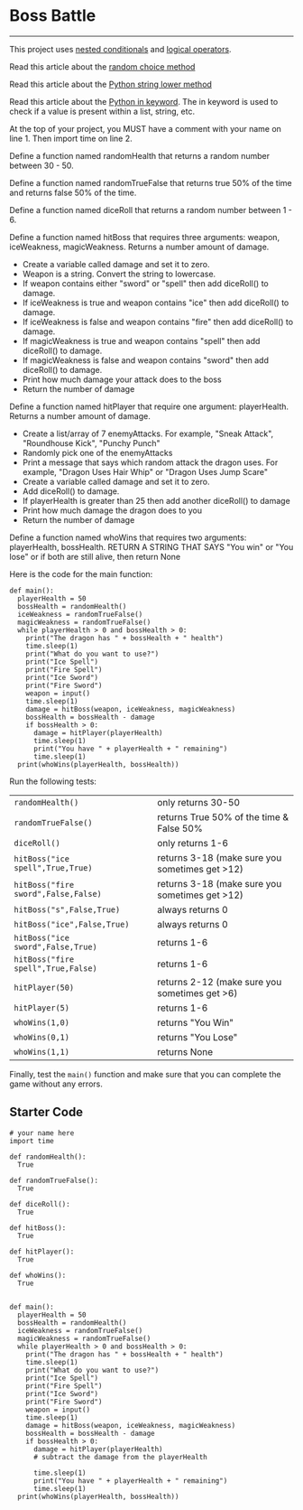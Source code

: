 # Boss Battle
---
This project uses [nested conditionals](https://geek-university.com/python/nested-if-statements/) and [logical operators](https://www.tutorialspoint.com/python/logical_operators_example.htm).

Read this article about the [random choice method](https://www.w3schools.com/python/ref_random_choice.asp)

Read this article about the [Python string lower method](https://www.w3schools.com/python/ref_string_lower.asp)

Read this article about the [Python in keyword](https://www.w3schools.com/python/ref_keyword_in.asp). The in keyword is used to check if a value is present within a list, string, etc.

At the top of your project, you MUST have a comment with your name on line 1. Then import time on line 2.

Define a function named randomHealth that returns a random number between 30 - 50.

Define a function named randomTrueFalse that returns true 50% of the time and returns false 50% of the time.

Define a function named diceRoll that returns a random number between 1 - 6.

Define a function named hitBoss that requires three arguments: weapon, iceWeakness, magicWeakness. Returns a number amount of damage.
  - Create a variable called damage and set it to zero.
  - Weapon is a string. Convert the string to lowercase.
  - If weapon contains either "sword" or "spell" then add diceRoll() to damage.
  - If iceWeakness is true and weapon contains "ice" then add diceRoll() to damage.
  - If iceWeakness is false and weapon contains "fire" then add diceRoll() to damage.
  - If magicWeakness is true and weapon contains "spell" then add diceRoll() to damage.
  - If magicWeakness is false and weapon contains "sword" then add diceRoll() to damage.
  - Print how much damage your attack does to the boss
  - Return the number of damage

Define a function named hitPlayer that require one argument: playerHealth. Returns a number amount of damage.
  - Create a list/array of 7 enemyAttacks. For example, "Sneak Attack", "Roundhouse Kick", "Punchy Punch"
  - Randomly pick one of the enemyAttacks
  - Print a message that says which random attack the dragon uses. For example, "Dragon Uses Hair Whip" or "Dragon Uses Jump Scare"
  - Create a variable called damage and set it to zero.
  - Add diceRoll() to damage.
  - If playerHealth is greater than 25 then add another diceRoll() to damage
  - Print how much damage the dragon does to you
  - Return the number of damage

Define a function named whoWins that requires two arguments: playerHealth, bossHealth. RETURN A STRING THAT SAYS "You win" or "You lose" or if both are still alive, then return None


Here is the code for the main function:
```
def main():
  playerHealth = 50
  bossHealth = randomHealth()
  iceWeakness = randomTrueFalse()
  magicWeakness = randomTrueFalse()
  while playerHealth > 0 and bossHealth > 0:
    print("The dragon has " + bossHealth + " health")
    time.sleep(1)
    print("What do you want to use?")
    print("Ice Spell")
    print("Fire Spell")
    print("Ice Sword")
    print("Fire Sword")
    weapon = input()
    time.sleep(1)
    damage = hitBoss(weapon, iceWeakness, magicWeakness)
    bossHealth = bossHealth - damage
    if bossHealth > 0:
      damage = hitPlayer(playerHealth)
      time.sleep(1)
      print("You have " + playerHealth + " remaining")
      time.sleep(1)
  print(whoWins(playerHealth, bossHealth))
```


Run the following tests:

|  |  |
|--|--|
|`randomHealth()` | only returns 30-50|
|`randomTrueFalse()` | returns True 50% of the time & False 50%|
|`diceRoll()` | only returns 1-6   |
|`hitBoss("ice spell",True,True)` | returns 3-18 (make sure you sometimes get >12) |
|`hitBoss("fire sword",False,False)` | returns 3-18 (make sure you sometimes get >12) |
|`hitBoss("s",False,True)` | always returns 0   |
|`hitBoss("ice",False,True)` | always returns 0   |
|`hitBoss("ice sword",False,True)` | returns 1-6   |
|`hitBoss("fire spell",True,False)` | returns 1-6   |
|`hitPlayer(50)`   |  returns 2-12 (make sure you sometimes get >6)|
|`hitPlayer(5)`   |  returns 1-6 |
|`whoWins(1,0)`   | returns "You Win"  |
|`whoWins(0,1)`   | returns "You Lose"  |
|`whoWins(1,1)`   | returns None  |

Finally, test the `main()` function and make sure that you can complete the game without any errors.

## Starter Code
```
# your name here
import time

def randomHealth():
  True

def randomTrueFalse():
  True

def diceRoll():
  True

def hitBoss():
  True

def hitPlayer():
  True

def whoWins():
  True


def main():
  playerHealth = 50
  bossHealth = randomHealth()
  iceWeakness = randomTrueFalse()
  magicWeakness = randomTrueFalse()
  while playerHealth > 0 and bossHealth > 0:
    print("The dragon has " + bossHealth + " health")
    time.sleep(1)
    print("What do you want to use?")
    print("Ice Spell")
    print("Fire Spell")
    print("Ice Sword")
    print("Fire Sword")
    weapon = input()
    time.sleep(1)
    damage = hitBoss(weapon, iceWeakness, magicWeakness)
    bossHealth = bossHealth - damage
    if bossHealth > 0:
      damage = hitPlayer(playerHealth)
      # subtract the damage from the playerHealth
      
      time.sleep(1)
      print("You have " + playerHealth + " remaining")
      time.sleep(1)
  print(whoWins(playerHealth, bossHealth))
```